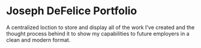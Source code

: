 # Joseph DeFelice Portfolio

A centralized loction to store and display all of the work I've created and the thought process behind it to show my capabilities to future employers in a clean and modern format.
